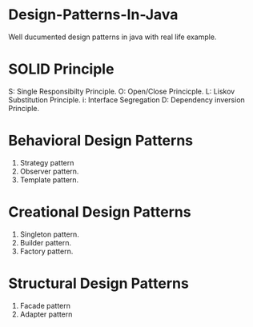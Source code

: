 # Design-Patterns-In-Java
Well ducumented design patterns in java with real life example.

# SOLID Principle
S: Single Responsibilty Principle.
O: Open/Close Princicple.
L: Liskov Substitution Principle.
i: Interface Segregation
D: Dependency inversion Principle.
 
 # Behavioral Design Patterns
 1. Strategy pattern
 2. Observer pattern.
 3. Template pattern.
 
 # Creational Design Patterns
 1. Singleton pattern.
 2. Builder pattern.
 3. Factory pattern.
 
 # Structural Design Patterns
 1. Facade pattern
 2. Adapter pattern


